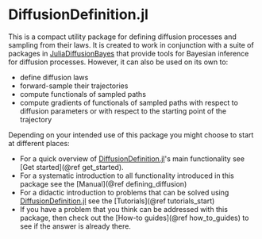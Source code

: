 # DiffusionDefinition.jl

This is a compact utility package for defining diffusion processes and sampling from their laws. It is created to work in conjunction with a suite of packages in [JuliaDiffusionBayes](https://github.com/JuliaDiffusionBayes) that provide tools for Bayesian inference for diffusion processes. However, it can also be used on its own to:
- define diffusion laws
- forward-sample their trajectories
- compute functionals of sampled paths
- compute gradients of functionals of sampled paths with respect to diffusion parameters or with respect to the starting point of the trajectory

Depending on your intended use of this package you might choose to start at different places:

- For a quick overview of [DiffusionDefinition.jl](https://juliadiffusionbayes.github.io/DiffusionDefinition.jl/dev/)'s main functionality see [Get started](@ref get_started).
- For a systematic introduction to all functionality introduced in this package see the [Manual](@ref defining_diffusion)
- For a didactic introduction to problems that can be solved using [DiffusionDefinition.jl](https://juliadiffusionbayes.github.io/DiffusionDefinition.jl/dev/) see the [Tutorials](@ref tutorials_start)
- If you have a problem that you think can be addressed with this package, then check out the [How-to guides](@ref how_to_guides) to see if the answer is already there.
